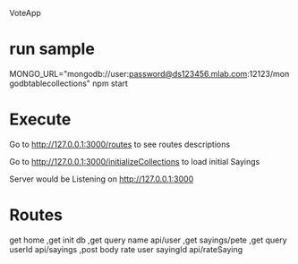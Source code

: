 VoteApp



# run sample

MONGO_URL="mongodb://user:password@ds123456.mlab.com:12123/mongodbtablecollections" npm start


# Execute

Go to http://127.0.0.1:3000/routes to see routes descriptions

Go to http://127.0.0.1:3000/initializeCollections to load initial Sayings

Server would be Listening on http://127.0.0.1:3000


# Routes

  get home
  \,get init db
  \,get query name api/user
  \,get sayings/pete
  \,get query userId api/sayings
  \,post body rate user sayingId api/rateSaying
